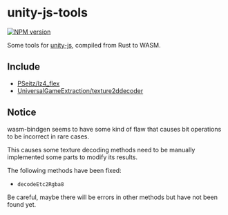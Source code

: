 # unity-js-tools

[![NPM version](https://img.shields.io/npm/v/@arkntools/unity-js-tools?style=flat-square)](https://www.npmjs.com/package/@arkntools/unity-js-tools)

Some tools for [unity-js](https://github.com/arkntools/unity-js), compiled from Rust to WASM.

## Include

- [PSeitz/lz4_flex](https://github.com/PSeitz/lz4_flex)
- [UniversalGameExtraction/texture2ddecoder](https://github.com/UniversalGameExtraction/texture2ddecoder)

## Notice

wasm-bindgen seems to have some kind of flaw that causes bit operations to be incorrect in rare cases.

This causes some texture decoding methods need to be manually implemented some parts to modify its results.

The following methods have been fixed:

- `decodeEtc2Rgba8`

Be careful, maybe there will be errors in other methods but have not been found yet.
